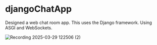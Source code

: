 # djangoChatApp

Designed a web chat room app. This uses the Django framework. Using ASGI and WebSockets.

![Recording 2025-03-29 122506 (2)](https://github.com/user-attachments/assets/1a183dab-8ce9-4663-9af5-874b11a2a80d)

